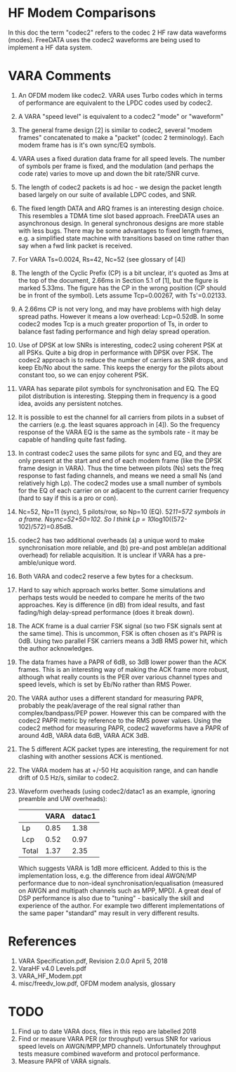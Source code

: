 # HF Modem Comparisons

In this doc the  term "codec2" refers to the codec 2 HF raw data waveforms (modes).  FreeDATA uses the codec2 waveforms are being used to implement a HF data system.

# VARA Comments

1. An OFDM modem like codec2. VARA uses Turbo codes which in terms of performance are equivalent to the LPDC codes used by codec2.
1. A VARA "speed level" is equivalent to a codec2 "mode" or "waveform"
1. The general frame design [2] is similar to codec2, several "modem frames" concatenated to make a "packet" (codec 2 terminology).  Each modem frame has is it's own sync/EQ symbols.
1. VARA uses a fixed duration data frame for all speed levels.  The number of symbols per frame is fixed, and the modulation (and perhaps the code rate) varies to move up and down the bit rate/SNR curve.
1. The length of codec2 packets is ad hoc - we design the packet length based largely on our suite of available LDPC codes, and SNR.
1. The fixed length DATA and ARQ frames is an interesting design choice.  This resembles a TDMA time slot based approach.  FreeDATA uses an asynchronous design.  In general synchronous designs are more stable with less bugs. There may be some advantages to fixed length frames, e.g. a simplified state machine with transitions based on time rather than say when a fwd link packet is received.
1. For VARA Ts=0.0024, Rs=42, Nc=52 (see glossary of [4])
1. The length of the Cyclic Prefix (CP) is a bit unclear, it's quoted as 3ms at the top of the document, 2.66ms in Section 5.1 of [1], but the figure is marked 5.33ms.  The figure has the CP in the wrong position (CP should be in front of the symbol).  Lets assume Tcp=0.00267, with Ts'=0.02133.
1. A 2.66ms CP is not very long, and may have problems with high delay spread paths.  However it means a low overhead: Lcp=0.52dB.  In some codec2 modes Tcp is a much greater proportion of Ts, in order to balance fast fading performance and high delay spread operation.
1. Use of DPSK at low SNRs is interesting, codec2 using coherent PSK at all PSKs.  Quite a big drop in performance with DPSK over PSK.  The codec2 approach is to reduce the number of carriers as SNR drops, and keep Eb/No about the same.  This keeps the energy for the pilots about constant too, so we can enjoy coherent PSK.
1. VARA has separate pilot symbols for synchronisation and EQ. The EQ pilot distribution is interesting. Stepping them in frequency is a good idea, avoids any persistent notches.
1. It is possible to est the channel for all carriers from pilots in a subset of the carriers (e.g. the least squares approach in [4]). So the frequency response of the VARA EQ is the same as the symbols rate - it may be capable of handling quite fast fading.
1. In contrast codec2 uses the same pilots for sync and EQ, and they are only present at the start and end of each modem frame (like the DPSK frame design in VARA).  Thus the time between pilots (Ns) sets the freq response to fast fading channels, and means we need a small Ns (and relatively high Lp). The codec2 modes use a small number of symbols for the EQ of each carrier on or adjacent to the current carrier frequency (hard to say if this is a pro or con).
1. Nc=52, Np=11 (sync), 5 pilots/row, so Np=10 (EQ). 52*11=572 symbols in a frame. Nsync=52+50=102. So I think Lp = 10*log10((572-102)/572)=0.85dB.
1. codec2 has two additional overheads (a) a unique word to make synchronisation more reliable, and (b) pre-and post amble(an additional overhead) for reliable acquisition.  It is unclear if VARA has a pre-amble/unique word.
1. Both VARA and codec2 reserve a few bytes for a checksum.
1. Hard to say which approach works better. Some simulations and perhaps tests would be needed to compare he merits of the two approaches.  Key is difference (in dB) from ideal results, and fast fading/high delay-spread performance (does it break down).
1. The ACK frame is a dual carrier FSK signal (so two FSK signals sent at the same time).  This is uncommon, FSK is often chosen as it's PAPR is 0dB.  Using two parallel FSK carriers means a 3dB RMS power hit, which the author acknowledges.
1. The data frames have a PAPR of 6dB, so 3dB lower power than the ACK frames.  This is an interesting way of making the ACK frame more robust, although what really counts is the PER over various channel types and speed levels, which is set by Eb/No rather than RMS Power.
1. The VARA author uses a different standard for measuring PAPR, probably the peak/average of the real signal rather than complex/bandpass/PEP power.  However this can be compared with the codec2 PAPR metric by reference to the RMS power values.  Using the codec2 method for measuring PAPR, codec2 waveforms have a PAPR of around 4dB, VARA data 6dB, VARA ACK 3dB.
1. The 5 different ACK packet types are interesting, the requirement for not clashing with another sessions ACK is mentioned.
1. The VARA modem has at +/-50 Hz acquisition range, and can handle drift of 0.5 Hz/s, similar to codec2.

1. Waveform overheads (using codec2/datac1 as an example, ignoring preamble and UW overheads):

   |       | VARA  | datac1 |
   | ----- | ----- | -----  |   
   | Lp    |  0.85 |  1.38  |
   | Lcp   |  0.52 |  0.97  |
   | Total |  1.37 |  2.35  |

   Which suggests VARA is 1dB more efficicent. Added to this is the implementation loss, e.g. the difference from ideal AWGN/MP performance due to non-ideal synchronisation/equalisation (measured on AWGN and multipath channels such as MPP, MPD).  A great deal of DSP performance is also due to "tuning" - basically the skill and experience of the author.  For example two different implementations of the same paper "standard" may result in very different results.

# References

1. VARA Specification.pdf, Revision 2.0.0 April 5, 2018
2. VaraHF v4.0 Levels.pdf
3. VARA_HF_Modem.ppt
4. misc/freedv_low.pdf, OFDM modem analysis, glossary

# TODO

1. Find up to date VARA docs, files in this repo are labelled 2018
1. Find or measure VARA PER (or throughput) versus SNR for various speed levels on AWGN/MPP,MPD channels.  Unfortunately throughput tests measure combined waveform and protocol performance.
1. Measure PAPR of VARA signals.

